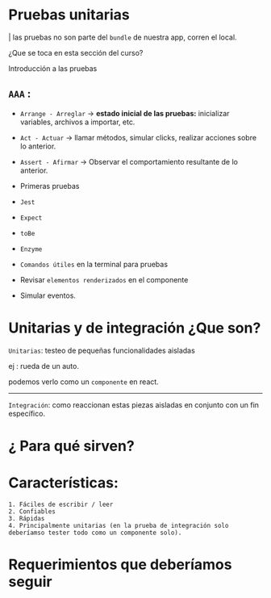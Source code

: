 # Pruebas unitarias

| las pruebas no son parte del `bundle` de nuestra app, corren el local.

¿Que se toca en esta sección del curso?

Introducción a las pruebas

## `AAA` :

- `Arrange - Arreglar` -> **estado inicial de las pruebas:**
  inicializar variables, archivos a importar, etc.

- `Act - Actuar` -> llamar métodos, simular clicks, realizar acciones sobre lo anterior.

- `Assert - Afirmar` -> Observar el comportamiento resultante de lo anterior.

* Primeras pruebas

* `Jest`

* `Expect`

* `toBe`

* `Enzyme`

* `Comandos útiles` en la terminal para pruebas

* Revisar `elementos renderizados` en el componente

* Simular eventos.

# Unitarias y de integración ¿Que son?

`Unitarias`: testeo de pequeñas funcionalidades aisladas

ej : rueda de un auto.

podemos verlo como un `componente` en react.

---

`Integración`: como reaccionan estas piezas aisladas en conjunto con un fin específico.

# ¿ Para qué sirven?

# Características:

    1. Fáciles de escribir / leer
    2. Confiables
    3. Rápidas
    4. Principalmente unitarias (en la prueba de integración solo deberíamso tester todo como un componente solo).

# Requerimientos que deberíamos seguir
